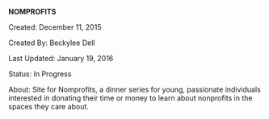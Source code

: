 ****NOMPROFITS****

Created: December 11, 2015

Created By: Beckylee Dell

Last Updated: January 19, 2016

Status: In Progress

About: Site for Nomprofits, a dinner series for young, passionate individuals interested in donating their time or money to learn about nonprofits in the spaces they care about.


